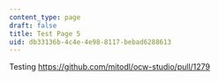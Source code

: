 ```yaml
---
content_type: page
draft: false
title: Test Page 5
uid: db33136b-4c4e-4e98-8117-bebad6288613
---
```

Testing https://github.com/mitodl/ocw-studio/pull/1279